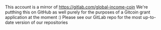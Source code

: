 This account is a mirror of https://gitlab.com/global-income-coin
We're putthing this on GitHub as well purely for the purposes of a Gitcoin grant application at the moment :) 
Please see our GitLab repo for the most up-to-date version of our repositories
